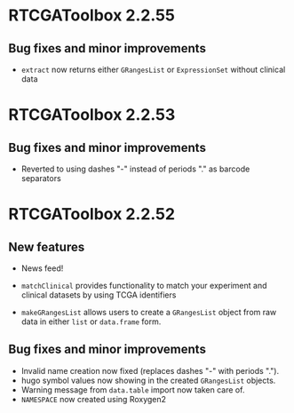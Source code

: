 # RTCGAToolbox 2.2.55

## Bug fixes and minor improvements 

* `extract` now returns either `GRangesList` or `ExpressionSet` without
clinical data

# RTCGAToolbox 2.2.53

## Bug fixes and minor improvements

* Reverted to using dashes "-" instead of periods "." as barcode separators

# RTCGAToolbox 2.2.52

## New features

* News feed!

* `matchClinical` provides functionality to match your experiment and clinical
    datasets by using TCGA identifiers

* `makeGRangesList` allows users to create a `GRangesList` object from raw data
    in either `list` or `data.frame` form.

## Bug fixes and minor improvements

* Invalid name creation now fixed (replaces dashes "-" with periods ".").
* hugo symbol values now showing in the created `GRangesList` objects.
* Warning message from `data.table` import now taken care of.
* `NAMESPACE` now created using Roxygen2